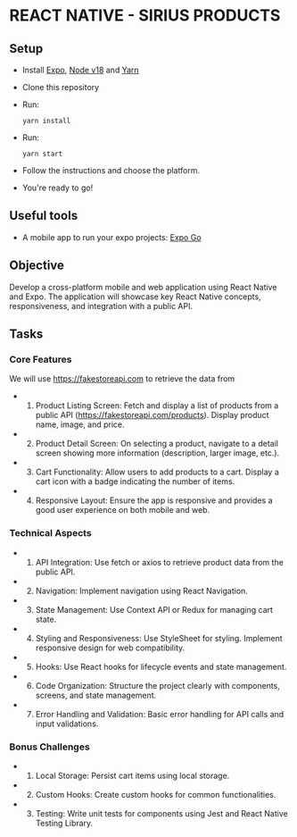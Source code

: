 # REACT NATIVE - SIRIUS PRODUCTS

## Setup

- Install [Expo](https://docs.expo.dev/get-started/installation/), [Node v18](https://nodejs.org/en/download/) and [Yarn](https://yarnpkg.com/)
- Clone this repository
- Run:
  ```
  yarn install
  ```
- Run:
  ```
  yarn start
  ```
- Follow the instructions and choose the platform.

- You're ready to go!

## Useful tools

- A mobile app to run your expo projects: [Expo Go](https://expo.dev/client)

## Objective

Develop a cross-platform mobile and web application using React Native and Expo. The 
application will showcase key React Native concepts, responsiveness, and integration 
with a public API.

## Tasks

### Core Features
We will use  https://fakestoreapi.com  to retrieve the data from
- 1. Product Listing Screen:
Fetch and display a list of products from a public API 
(https://fakestoreapi.com/products).
Display product name, image, and price.
- 2. Product Detail Screen:
On selecting a product, navigate to a detail screen showing more information 
(description, larger image, etc.).
- 3. Cart Functionality:
Allow users to add products to a cart.
Display a cart icon with a badge indicating the number of items.
- 4. Responsive Layout:
Ensure the app is responsive and provides a good user experience on both 
mobile and web.
### Technical Aspects
- 1. API Integration:
Use  fetch  or  axios  to retrieve product data from the public API.
- 2. Navigation:
Implement navigation using React Navigation.
- 3. State Management:
Use Context API or Redux for managing cart state.
- 4. Styling and Responsiveness:
Use StyleSheet for styling.
Implement responsive design for web compatibility.
- 5. Hooks: Use React hooks for lifecycle events and state management.
- 6. Code Organization:
Structure the project clearly with components, screens, and state management.
- 7. Error Handling and Validation:
Basic error handling for API calls and input validations.
### Bonus Challenges
- 1. Local Storage:
Persist cart items using local storage.
- 2. Custom Hooks:
Create custom hooks for common functionalities.
- 3. Testing:
Write unit tests for components using Jest and React Native Testing Library.
